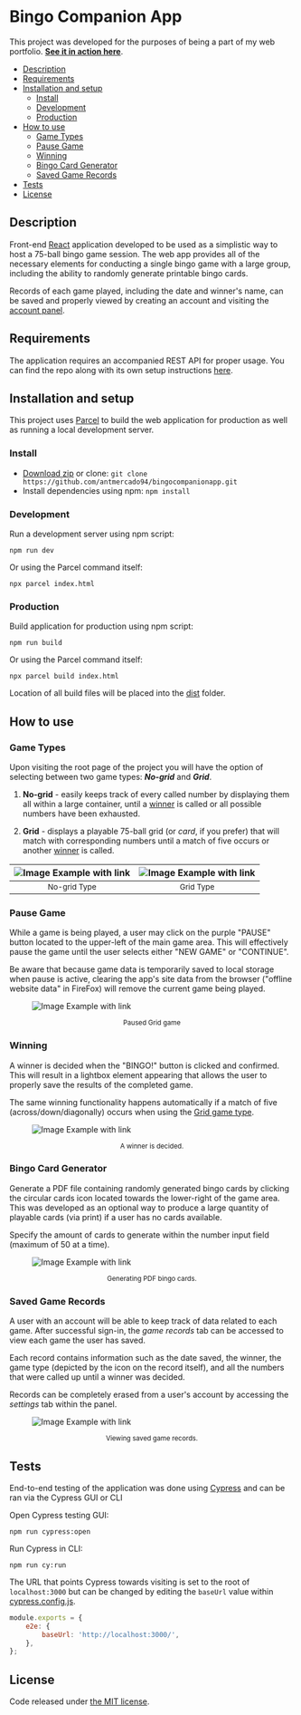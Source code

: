 # **Bingo Companion App**

This project was developed for the purposes of being a part of my web portfolio. **[See it in action here](https://bingocompanionapp.netlify.app/)**.

- [Description](#description)
- [Requirements](#requirements)
- [Installation and setup](#installation-and-setup)
  - [Install](#install)
  - [Development](#development)
  - [Production](#production)
- [How to use](#how-to-use)
  - [Game Types](#game-types)
  - [Pause Game](#pause-game)
  - [Winning](#winning)
  - [Bingo Card Generator](#bingo-card-generator)
  - [Saved Game Records](#saved-game-records)
- [Tests](#tests)
- [License](#license)

## **Description**

Front-end [React](https://reactjs.org/) application developed to be used as a simplistic way to host a 75-ball bingo game session. The web app provides all of the necessary elements for conducting a single bingo game with a large group, including the ability to randomly generate printable bingo cards.

Records of each game played, including the date and winner's name, can be saved and properly viewed by creating an account and visiting the [account panel](#saved-game-records).

## **Requirements**

The application requires an accompanied REST API for proper usage. You can find the repo along with its own setup instructions [here](https://github.com/antmercado94/bingocompanionapp-api).

## **Installation and setup**

This project uses [Parcel](https://parceljs.org/) to build the web application for production as well as running a local development server.

### **Install**

- [Download zip](https://github.com/antmercado94/bingocompanionapp/archive/refs/heads/main.zip) or clone: `git clone https://github.com/antmercado94/bingocompanionapp.git`
- Install dependencies using npm: `npm install`

### **Development**

Run a development server using npm script:

```
npm run dev
```

Or using the Parcel command itself:

```
npx parcel index.html
```

### **Production**

Build application for production using npm script:

```
npm run build
```

Or using the Parcel command itself:

```
npx parcel build index.html
```

Location of all build files will be placed into the [dist](https://github.com/antmercado94/bingocompanionapp/tree/main/dist) folder.

## **How to use**

### **Game Types**

Upon visiting the root page of the project you will have the option of selecting between two game types: **_No-grid_** and **_Grid_**.

1. **No-grid** - easily keeps track of every called number by displaying them all within a large container, until a [winner](#winning) is called or all possible numbers have been exhausted.

1. **Grid** - displays a playable 75-ball grid (or _card_, if you prefer) that will match with corresponding numbers until a match of five occurs or another [winner](#winning) is called.

| ![Image Example with link](/Assets/screenshots/no-grid.png) | ![Image Example with link](/Assets/screenshots/grid.png) |
| :---------------------------------------------------------: | :------------------------------------------------------: |
|                 <small>No-grid Type<small>                  |                 <small>Grid Type<small>                  |

### **Pause Game**

While a game is being played, a user may click on the purple "PAUSE" button located to the upper-left of the main game area. This will effectively pause the game until the user selects either "NEW GAME" or "CONTINUE".

Be aware that because game data is temporarily saved to local storage when pause is active, clearing the app's site data from the browser ("offline website data" in FireFox) will remove the current game being played.

<figure>

![Image Example with link](/Assets/screenshots/paused.png)

<figcaption align = "center"><small>Paused Grid game</small></figcaption>
</figure>

### **Winning**

A winner is decided when the "BINGO!" button is clicked and confirmed. This will result in a lightbox element appearing that allows the user to properly save the results of the completed game.

The same winning functionality happens automatically if a match of five (across/down/diagonally) occurs when using the [Grid game type](#game-types).

<figure>

![Image Example with link](/Assets/screenshots/winner.png)

<figcaption align = "center"><small>A winner is decided.</small></figcaption>
</figure>

### **Bingo Card Generator**

Generate a PDF file containing randomly generated bingo cards by clicking the circular cards icon located towards the lower-right of the game area. This was developed as an optional way to produce a large quantity of playable cards (via print) if a user has no cards available.

Specify the amount of cards to generate within the number input field (maximum of 50 at a time).

<figure>

![Image Example with link](/Assets/screenshots/generate.png)

<figcaption align = "center"><small>Generating PDF bingo cards.</small></figcaption>
</figure>

### **Saved Game Records**

A user with an account will be able to keep track of data related to each game. After successful sign-in, the _game records_ tab can be accessed to view each game the user has saved.

Each record contains information such as the date saved, the winner, the game type (depicted by the icon on the record itself), and all the numbers that were called up until a winner was decided.

Records can be completely erased from a user's account by accessing the _settings_ tab within the panel.

<figure>

![Image Example with link](/Assets/screenshots/records.png)

<figcaption align = "center"><small>Viewing saved game records.</small></figcaption>
</figure>

## **Tests**

End-to-end testing of the application was done using [Cypress](https://www.cypress.io/) and can be ran via the Cypress GUI or CLI

Open Cypress testing GUI:

```
npm run cypress:open
```

Run Cypress in CLI:

```
npm run cy:run
```

The URL that points Cypress towards visiting is set to the root of `localhost:3000` but can be changed by editing the `baseUrl` value within [cypress.config.js](https://github.com/antmercado94/bingocompanionapp/blob/main/cypress.config.js).

```js
module.exports = {
	e2e: {
		baseUrl: 'http://localhost:3000/',
	},
};
```

## **License**

Code released under [the MIT license](https://github.com/antmercado94/bingocompanionapp/blob/main/LICENSE).
